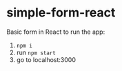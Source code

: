 # simple-form-react

Basic form in React
to run the app:
1. `npm i`
2. run `npm start`
3. go to localhost:3000
